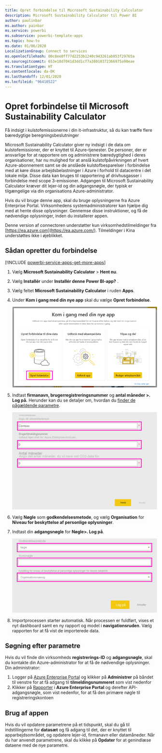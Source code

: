 ```yaml
---
title: Opret forbindelse til Microsoft Sustainability Calculator
description: Microsoft Sustainability Calculator til Power BI
author: paulinbar
ms.author: painbar
ms.service: powerbi
ms.subservice: powerbi-template-apps
ms.topic: how-to
ms.date: 01/06/2020
LocalizationGroup: Connect to services
ms.openlocfilehash: 00c8ee0ff77d2253b1240c943261ab053f29765a
ms.sourcegitcommit: 653e18d7041d3dd1cf7a38010372366975a98eae
ms.translationtype: HT
ms.contentlocale: da-DK
ms.lasthandoff: 12/01/2020
ms.locfileid: "96410522"
---
```

# <a name="connect-the-microsoft-sustainability-calculator"></a>Opret forbindelse til Microsoft Sustainability Calculator
Få indsigt i kulstofemissionerne i din it-infrastruktur, så du kan træffe flere bæredygtige beregningsbeslutninger

Microsoft Sustainability Calculator giver ny indsigt i de data om kulstofemissioner, der er knyttet til Azure-tjenester. De personer, der er ansvarlige for at rapportere om og administrere bæredygtighed i deres organisationer, har nu mulighed for at anslå kulstofpåvirkningen af hvert Azure-abonnement samt se de anslåede kulstofbesparelser i forbindelse med at køre disse arbejdsbelastninger i Azure i forhold til datacentre i det lokale miljø. Disse data kan bruges til rapportering af drivhusgasser i forbindelse med scope 3-emissioner. Adgangen til Microsoft Sustainability Calculator kræver dit lejer-id og din adgangsnøgle, der typisk er tilgængelige via din organisations Azure-administrator.

Hvis du vil bruge denne app, skal du bruge oplysningerne fra Azure Enterprise Portal. Virksomhedens systemadministratorer kan hjælpe dig med at hente disse oplysninger. Gennemse disse instruktioner, og få de nødvendige oplysninger, inden du installerer appen. 

Denne version af connectoren understøtter kun virksomhedstilmeldinger fra [https://ea.azure.com](https://ea.azure.com/). Tilmeldinger i Kina understøttes ikke i øjeblikket.

## <a name="how-to-connect"></a>Sådan opretter du forbindelse
[!INCLUDE [powerbi-service-apps-get-more-apps](../includes/powerbi-service-apps-get-more-apps.md)]

1. Vælg **Microsoft Sustainability Calculator** \> **Hent nu**.
1. Vælg **Installér** under **Installér denne Power BI-app?** .
1. Vælg feltet **Microsoft Sustainability Calculator** i ruden **Apps**.
1. Under **Kom i gang med din nye app** skal du vælge **Opret forbindelse**.

    ![Kom i gang med din nye app](media/service-connect-to-zendesk/power-bi-new-app-connect-get-started.png)

1. Indtast **firmanavn, brugerregistreringsnummer** og **antal måneder \>. Log på.** Herunder kan du se detaljer om, hvordan du [finder de pågældende parametre](#finding-parameters).

    ![Virksomhedstilmelding](media/service-connect-to-microsoft-sustainability-calculator/company-enrollment.png)

1. Vælg **Nøgle** som **godkendelsesmetode**, og vælg **Organisation** for **Niveau for beskyttelse af personlige oplysninger**.
1. Indtast din **adgangsnøgle** for **Nøgle\>. Log på**.

    ![Adgang med adgangsnøgle](media/service-connect-to-microsoft-sustainability-calculator/access-key-entry.png)

1. Importprocessen starter automatisk. Når processen er fuldført, vises et nyt dashboard samt en ny rapport og model i **navigationsruden**. Vælg rapporten for at få vist de importerede data.

## <a name="finding-parameters"></a>Søgning efter parametre

Hvis du vil finde din virksomheds **registrerings-ID** og **adgangsnøgle**, skal du kontakte din Azure-administrator for at få de nødvendige oplysninger. Din administrator:

1. Logger på [Azure Enterprise Portal](https://ea.azure.com) og klikker på **Administrer** på båndet til venstre for at få adgang til **tilmeldingsnummeret** som vist nedenfor
2. Klikker på [Rapporter](https://ea.azure.com) i **Azure Enterprise Portal** og derefter API-adgangsnøgle, som vist nedenfor, for at få den primære nøgle til registreringskontoen

## <a name="using-the-app"></a>Brug af appen

Hvis du vil opdatere parametrene på et tidspunkt, skal du gå til indstillingerne for **datasæt** og få adgang til det, der er knyttet til apparbejdsområdet, og opdatere lejer-id, firmanavn eller datamåneder. Når du har anvendt parametrene, skal du klikke på **Opdater** for at genindlæse dataene med de nye parametre.